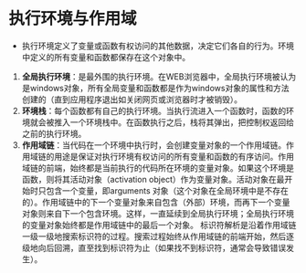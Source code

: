 # 执行环境与作用域 #
- 执行环境定义了变量或函数有权访问的其他数据，决定它们各自的行为。环境中定义的所有变量和函数都保存在这个对象中。
1. **全局执行环境**：是最外围的执行环境。在WEB浏览器中，全局执行环境被认为是windows对象，所有全局变量和函数都是作为windows对象的属性和方法创建的（直到应用程序退出如关闭网页或浏览器时才被销毁）。
2. **环境栈**：每个函数都有自己的执行环境。当执行流进入一个函数时，函数的环境就会被推入一个环境栈中。在函数执行之后，栈将其弹出，把控制权返回给之前的执行环境。
3. **作用域链**：当代码在一个环境中执行时，会创建变量对象的一个作用域链。作用域链的用途是保证对执行环境有权访问的所有变量和函数的有序访问。作用域链的前端，始终都是当前执行的代码所在环境的变量对象。如果这个环境是函数，则将其活动对象（activation object）作为变量对象。活动对象在最开始时只包含一个变量，即arguments 对象（这个对象在全局环境中是不存在的）。作用域链中的下一个变量对象来自包含（外部）环境，而再下一个变量对象则来自下一个包含环境。这样，一直延续到全局执行环境；全局执行环境的变量对象始终都是作用域链中的最后一个对象。
标识符解析是沿着作用域链一级一级地搜索标识符的过程。搜索过程始终从作用域链的前端开始，然后逐级地向后回溯，直至找到标识符为止（如果找不到标识符，通常会导致错误发生）。